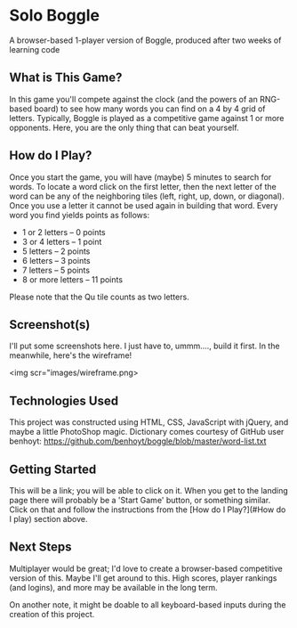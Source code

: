 # Solo Boggle
A browser-based 1-player version of Boggle, produced after two weeks of learning code

## What is This Game?
In this game you'll compete against the clock (and the powers of an RNG-based board) to see how many words you can find on a 4 by 4 grid of letters. Typically, Boggle is played as a competitive game against 1 or more opponents. Here, you are the only thing that can beat yourself. 

## How do I Play?
Once you start the game, you will have (maybe) 5 minutes to search for words. To locate a word click on the first letter, then the next letter of the word can be any of the neighboring tiles (left, right, up, down, or diagonal). Once you use a letter it cannot be used again in building that word. Every word you find yields points as follows:

- 1 or 2 letters – 0 points
- 3 or 4 letters – 1 point
- 5 letters – 2 points
- 6 letters – 3 points
- 7 letters – 5 points
- 8 or more letters – 11 points

Please note that the Qu tile counts as two letters.

## Screenshot(s)

I'll put some screenshots here. I just have to, ummm...., build it first. In the meanwhile, here's the wireframe!

<img scr="images/wireframe.png>

## Technologies Used

This project was constructed using HTML, CSS, JavaScript with jQuery, and maybe a little PhotoShop magic. Dictionary comes courtesy of GitHub user benhoyt: https://github.com/benhoyt/boggle/blob/master/word-list.txt

## Getting Started

This will be a link; you will be able to click on it. When you get to the landing page there will probably be a 'Start Game' button, or something similar. Click on that and follow the instructions from the [How do I Play?](#How do I play) section above.

## Next Steps

Multiplayer would be great; I'd love to create a browser-based competitive version of this. Maybe I'll get around to this. High scores, player rankings (and logins), and more may be available in the long term.

On another note, it might be doable to all keyboard-based inputs during the creation of this project.